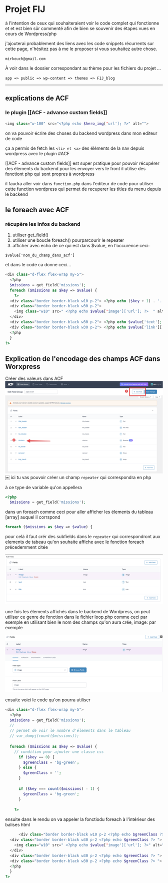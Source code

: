 # Projet FIJ

à l'intention de ceux qui souhaiteraient voir le code complet qui fonctionne et et est bien sûr commenté afin de bien se souvenir des étapes vues en cours de Wordpress/php

j'ajouterai probablement des liens avec les code snippets récurrents sur cette page, n'hésitez pas à me le proposer si vous souhaitez autre chose.

`mirkouch@gmail.com`

À voir dans le dossier correspondant au thème pour les fichiers du projet ...

`app => public => wp-content => themes => FIJ_blog`

---

## explications de ACF

### le plugin [[ACF - advance custom fields]]

```php
<img class="w-100" src="<?php echo $hero_img['url']; ?>" alt="">
```

on va pouvoir écrire des choses du backend wordpress dans mon editeur de code

ça a permis de fetch les `<li> et <a>` des éléments de la nav depuis wordpress
avec le plugin #ACF

[[ACF - advance custom fields]] est super pratique pour pouvoir récupérer des élements du backend pour les envoyer vers le front il utilise des fonctiont php qui sont propres à wordpress

il faudra aller voir dans `function.php` dans l'editeur de code pour utiliser cette function wordpress qui permet de recuperer les titles du menu depuis le backend

## le foreach avec ACF

### récupère les infos du backend

1. utiliser get_field()
2. utiliser une boucle foreach() pourparcourir le repeater
3. afficher avec echo de ce qui est dans $value, en l'occurence ceci:

```
$value['nom_du_champ_dans_acf']
```

et dans le code ca donne ceci...

```php
<div class="d-flex flex-wrap my-5">
  <?php
  $missions = get_field('missions');
  foreach ($missions as $key => $value) {
    ?>
  <div class="border border-black w10 p-2"> <?php echo ($key + 1) . '.'; ?> </div>
  <div class="border border-black w30 p-2">
    <img class="w10" src=" <?php echo $value['image']['url']; ?>  " alt="">
  </div>
  <div class="border border-black w30 p-2"> <?php echo $value['text']; ?> </div>
  <div class="border border-black w30 p-2"> <?php echo $value['link']['url']; ?> </div>
  <?php
  }
?>
```

## Explication de l'encodage des champs ACF dans Worxpress

Créer des valeurs dans ACF
![alt text](image.png)
￼
ici tu vas pouvoir créer un champ `repeater` qui correspondra en php

à ce type de variable qu'on appellera

```php
<?php
  $missions = get_field('missions');
```

dans un foreach comme ceci pour aller afficher les élements du tableau [array] auquel il corrspond

```php
foreach ($missions as $key => $value) {
```

pour celà il faut crér des subfields dans le `repeater` qui correspondront aux elements de tabeau qu'on souhaite affiche avec le fonction foreach précedemment citée

![alt text](image-1.png)

une fois les élements affichés dans le backend de Wordpress, on peut utiliser ce genre de fonction dans
le fichier loop.php comme ceci par exemple en utilisant bien le nom des champs qu'on aura crée,
image: par exemple

![alt text](image-2.png)

ensuite voici le code qu'on pourra utiliser

```php
<div class="d-flex flex-wrap my-5">
  <?php
  $missions = get_field('missions');
  //
  // permet de voir le nombre d'élements dans le tableau
  // var_dumpj(count($missions));

  foreach ($missions as $key => $value) {
    // condition pour ajouter une classe css
      if ($key == 0) {
        $greenClass = 'bg-green';
      } else {
        $greenClass = '';
      }

      if ($key === count($missions) - 1) {
        $greenClass = 'bg-green';
      }

    ?>
```

ensuite dans le rendu on va appeler la fonctiodu foreach à l'intérieur des balises html

```php
      <div class="border border-black w10 p-2 <?php echo $greenClass ?> "> <?php echo ($key + 1) . '.'; ?> </div>
  <div class="border border-black w30 p-2 <?php echo $greenClass ?> ">
    <img class="w10" src=" <?php echo $value['image']['url']; ?>" alt="">
  </div>
  <div class="border border-black w30 p-2 <?php echo $greenClass ?> "> <?php echo $value['text']; ?> </div>
  <div class="border border-black w30 p-2 <?php echo $greenClass ?> "> <?php echo $value['link']['url']; ?> </div>
  <?php
  }
?>
```
